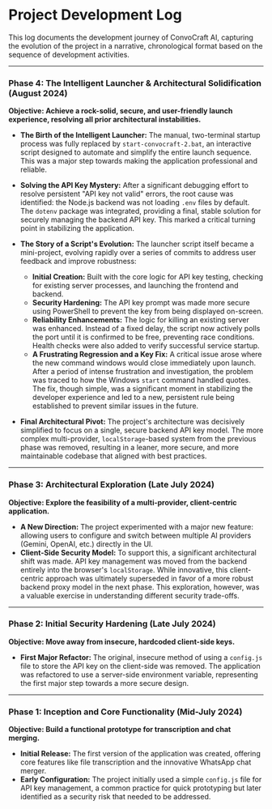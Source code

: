 
# Project Development Log

This log documents the development journey of ConvoCraft AI, capturing the evolution of the project in a narrative, chronological format based on the sequence of development activities.

---

### **Phase 4: The Intelligent Launcher & Architectural Solidification (August 2024)**

**Objective: Achieve a rock-solid, secure, and user-friendly launch experience, resolving all prior architectural instabilities.**

- **The Birth of the Intelligent Launcher:** The manual, two-terminal startup process was fully replaced by `start-convocraft-2.bat`, an interactive script designed to automate and simplify the entire launch sequence. This was a major step towards making the application professional and reliable.

- **Solving the API Key Mystery:** After a significant debugging effort to resolve persistent "API key not valid" errors, the root cause was identified: the Node.js backend was not loading `.env` files by default. The `dotenv` package was integrated, providing a final, stable solution for securely managing the backend API key. This marked a critical turning point in stabilizing the application.

- **The Story of a Script's Evolution:** The launcher script itself became a mini-project, evolving rapidly over a series of commits to address user feedback and improve robustness:
  - **Initial Creation:** Built with the core logic for API key testing, checking for existing server processes, and launching the frontend and backend.
  - **Security Hardening:** The API key prompt was made more secure using PowerShell to prevent the key from being displayed on-screen.
  - **Reliability Enhancements:** The logic for killing an existing server was enhanced. Instead of a fixed delay, the script now actively polls the port until it is confirmed to be free, preventing race conditions. Health checks were also added to verify successful service startup.
  - **A Frustrating Regression and a Key Fix:** A critical issue arose where the new command windows would close immediately upon launch. After a period of intense frustration and investigation, the problem was traced to how the Windows `start` command handled quotes. The fix, though simple, was a significant moment in stabilizing the developer experience and led to a new, persistent rule being established to prevent similar issues in the future.

- **Final Architectural Pivot:** The project's architecture was decisively simplified to focus on a single, secure backend API key model. The more complex multi-provider, `localStorage`-based system from the previous phase was removed, resulting in a leaner, more secure, and more maintainable codebase that aligned with best practices.

---

### **Phase 3: Architectural Exploration (Late July 2024)**

**Objective: Explore the feasibility of a multi-provider, client-centric application.**

- **A New Direction:** The project experimented with a major new feature: allowing users to configure and switch between multiple AI providers (Gemini, OpenAI, etc.) directly in the UI.
- **Client-Side Security Model:** To support this, a significant architectural shift was made. API key management was moved from the backend entirely into the browser's `localStorage`. While innovative, this client-centric approach was ultimately superseded in favor of a more robust backend proxy model in the next phase. This exploration, however, was a valuable exercise in understanding different security trade-offs.

---

### **Phase 2: Initial Security Hardening (Late July 2024)**

**Objective: Move away from insecure, hardcoded client-side keys.**

- **First Major Refactor:** The original, insecure method of using a `config.js` file to store the API key on the client-side was removed. The application was refactored to use a server-side environment variable, representing the first major step towards a more secure design.

---

### **Phase 1: Inception and Core Functionality (Mid-July 2024)**

**Objective: Build a functional prototype for transcription and chat merging.**

- **Initial Release:** The first version of the application was created, offering core features like file transcription and the innovative WhatsApp chat merger.
- **Early Configuration:** The project initially used a simple `config.js` file for API key management, a common practice for quick prototyping but later identified as a security risk that needed to be addressed.
